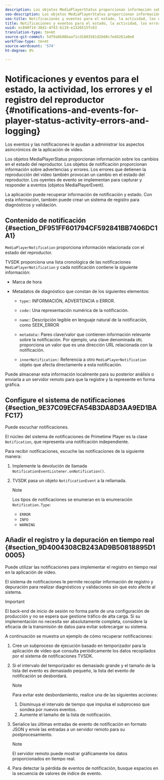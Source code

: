```yaml
---
description: Los objetos MediaPlayerStatus proporcionan información sobre los cambios en el estado del reproductor. Los objetos de notificación proporcionan información sobre advertencias y errores. Los errores que detienen la reproducción del vídeo también provocan un cambio en el estado del reproductor. Los oyentes de evento se implementan para capturar y responder a eventos (objetos MediaPlayerEvent).
seo-description: Los objetos MediaPlayerStatus proporcionan información sobre los cambios en el estado del reproductor. Los objetos de notificación proporcionan información sobre advertencias y errores. Los errores que detienen la reproducción del vídeo también provocan un cambio en el estado del reproductor. Los oyentes de evento se implementan para capturar y responder a eventos (objetos MediaPlayerEvent).
seo-title: Notificaciones y eventos para el estado, la actividad, los errores y el registro del reproductor
title: Notificaciones y eventos para el estado, la actividad, los errores y el registro del reproductor
uuid: ec840f14-38d1-4f43-b119-e1326515fc63
translation-type: tm+mt
source-git-commit: 5df9a8b98baaf1cd1803581d2b60c7ed4261a0e8
workflow-type: tm+mt
source-wordcount: '574'
ht-degree: 0%

---
```



# Notificaciones y eventos para el estado, la actividad, los errores y el registro del reproductor {#notifications-and-events-for-player-status-activity-errors-and-logging}

Los eventos y las notificaciones le ayudan a administrar los aspectos asincrónicos de la aplicación de vídeo.

Los objetos MediaPlayerStatus proporcionan información sobre los cambios en el estado del reproductor. Los objetos de notificación proporcionan información sobre advertencias y errores. Los errores que detienen la reproducción del vídeo también provocan un cambio en el estado del reproductor. Los oyentes de evento se implementan para capturar y responder a eventos (objetos MediaPlayerEvent).

La aplicación puede recuperar información de notificación y estado. Con esta información, también puede crear un sistema de registro para diagnósticos y validación.

## Contenido de notificación {#section_DF951FF601794CF592841BB7406DC1A1}

`MediaPlayerNotification` proporciona información relacionada con el estado del reproductor.

TVSDK proporciona una lista cronológica de las notificaciones `MediaPlayerNotification` y cada notificación contiene la siguiente información:

* Marca de hora
* Metadatos de diagnóstico que constan de los siguientes elementos:

   * `type`:: INFORMACIÓN, ADVERTENCIA o ERROR.
   * `code`:: Una representación numérica de la notificación.
   * `name`:: Descripción legible en lenguaje natural de la notificación, como SEEK_ERROR
   * `metadata`:: Pares clave/valor que contienen información relevante sobre la notificación. Por ejemplo, una clave denominada `URL` proporciona un valor que es una dirección URL relacionada con la notificación.

   * `innerNotification`:: Referencia a otro  `MediaPlayerNotification` objeto que afecta directamente a esta notificación.

Puede almacenar esta información localmente para su posterior análisis o enviarla a un servidor remoto para que la registre y la represente en forma gráfica.

## Configure el sistema de notificaciones {#section_9E37C09ECFA54B3DA8D3AA9ED1BAFC17}

Puede escuchar notificaciones.

El núcleo del sistema de notificaciones de Primetime Player es la clase `Notification`, que representa una notificación independiente.

Para recibir notificaciones, escuche las notificaciones de la siguiente manera:

1. Implemente la devolución de llamada `NotificationEventListener.onNotification()`.
1. TVSDK pasa un objeto `NotificationEvent` a la rellamada.

   >[!NOTE]
   >
   >Los tipos de notificaciones se enumeran en la enumeración `Notification.Type`:

   * `ERROR`
   * `INFO`
   * `WARNING`

## Añadir el registro y la depuración en tiempo real {#section_9D4004308CB243AD9B50818895D10005}

Puede utilizar las notificaciones para implementar el registro en tiempo real en la aplicación de vídeo.

El sistema de notificaciones le permite recopilar información de registro y depuración para realizar diagnósticos y validaciones sin que esto afecte al sistema.

>[!IMPORTANT]
>
>El back-end de inicio de sesión no forma parte de una configuración de producción y no se espera que gestione tráfico de alta carga. Si su implementación no necesita ser absolutamente completa, considere la eficacia de la transmisión de datos para evitar sobrecargar su sistema.

A continuación se muestra un ejemplo de cómo recuperar notificaciones:

1. Cree un subproceso de ejecución basado en temporizador para la aplicación de vídeo que consulta periódicamente los datos recopilados por el sistema de notificaciones TVSDK.
1. Si el intervalo del temporizador es demasiado grande y el tamaño de la lista del evento es demasiado pequeño, la lista del evento de notificación se desbordará.

   >[!NOTE]
   >
   >Para evitar este desbordamiento, realice una de las siguientes acciones:
   >
   >1. Disminuya el intervalo de tiempo que impulsa el subproceso que sondea por nuevos eventos.
   >1. Aumente el tamaño de la lista de notificación.


1. Serialice las últimas entradas de evento de notificación en formato JSON y envíe las entradas a un servidor remoto para su postprocesamiento.

   >[!NOTE]
   >
   >El servidor remoto puede mostrar gráficamente los datos proporcionados en tiempo real.

1. Para detectar la pérdida de eventos de notificación, busque espacios en la secuencia de valores de índice de evento.

